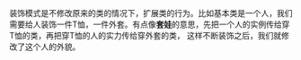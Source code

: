 装饰模式是不修改原来的类的情况下，扩展类的行为。比如基本类是一个人，我们需要给人装饰一件T恤，一件外套。有点像**套娃**的意思，先把一个人的实例传给穿T恤的类，再把穿T恤的人的实力传给穿外套的类， 这样不断装饰之后，我们就修改了这个人的外貌。
